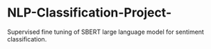 # NLP-Classification-Project-
Supervised fine tuning of SBERT large language model for sentiment classification.
